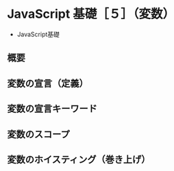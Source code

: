 
# JavaScript 基礎［５］（変数）

* JavaScript基礎

<section class="contenttextsection">

## 概要

## 変数の宣言（定義）

## 変数の宣言キーワード

## 変数のスコープ

## 変数のホイスティング（巻き上げ）

</section>
